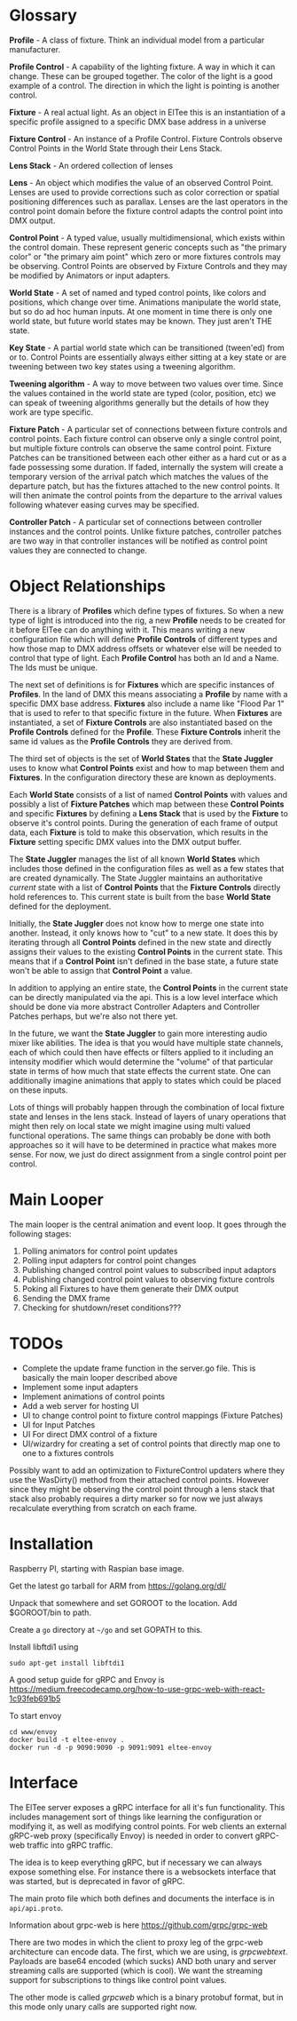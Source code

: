 Glossary
========

**Profile** - A class of fixture. Think an individual model from a particular manufacturer.

**Profile Control** - A capability of the lighting fixture. A way in which it can change. These can be grouped together. The color of the light is a good example of a control. The direction in which the light is pointing is another control. 

**Fixture** - A real actual light. As an object in ElTee this is an instantiation of a specific profile assigned to a specific DMX base address in a universe

**Fixture Control** - An instance of a Profile Control. Fixture Controls observe Control Points in the World State through their Lens Stack.

**Lens Stack** - An ordered collection of lenses

**Lens** - An object which modifies the value of an observed Control Point. Lenses are used to provide corrections such as color correction or spatial positioning differences such as parallax. Lenses are the last operators in the control point domain before the fixture control adapts the control point into DMX output.

**Control Point** - A typed value, usually multidimensional, which exists within the control domain. These represent generic concepts such as "the primary color" or "the primary aim point" which zero or more fixtures controls may be observing. Control Points are observed by Fixture Controls and they may be modified by Animators or input adapters.

**World State** - A set of named and typed control points, like colors and positions, which change over time. Animations manipulate the world state, but so do ad hoc human inputs. At one moment in time there is only one world state, but future world states may be known. They just aren't THE state.

**Key State** - A partial world state which can be transitioned (tween'ed) from or to. Control Points are essentially always either sitting at a key state or are tweening between two key states using a tweening algorithm.

**Tweening algorithm** - A way to move between two values over time. Since the values contained in the world state are typed (color, position, etc) we can speak of tweening algorithms generally but the details of how they work are type specific.

**Fixture Patch** - A particular set of connections between fixture controls and control points. Each fixture control can observe only a single control point, but multiple fixture controls can observe the same control point. Fixture Patches can be transitioned between each other either as a hard cut or as a fade possessing some duration. If faded, internally the system will create a temporary version of the arrival patch which matches the values of the departure patch, but has the fixtures attached to the new control points. It will then animate the control points from the departure to the arrival values following whatever easing curves may be specified.

**Controller Patch** - A particular set of connections between controller instances and the control points. Unlike fixture patches, controller patches are two way in that controller instances will be notified as control point values they are connected to change. 

Object Relationships
====================

There is a library of **Profiles** which define types of fixtures. So when a new type of light is introduced into the rig, a new **Profile** needs to be created for it before ElTee can do anything with it. This means writing a new configuration file which will define **Profile Controls** of different types and how those map to DMX address offsets or whatever else will be needed to control that type of light. Each **Profile Control** has both an Id and a Name. The Ids must be unique.

The next set of definitions is for **Fixtures** which are specific instances of **Profiles**. In the land of DMX this means associating a **Profile** by name with a specific DMX base address. **Fixtures** also include a name like "Flood Par 1" that is used to refer to that specific fixture in the future. When **Fixtures** are instantiated, a set of **Fixture Controls** are also instantiated based on the **Profile Controls** defined for the **Profile**.  These **Fixture Controls** inherit the same id values as the **Profile Controls** they are derived from.

The third set of objects is the set of **World States** that the **State Juggler** uses to know what **Control Points** exist and how to map between them and **Fixtures**. In the configuration directory these are known as deployments. 

Each **World State** consists of a list of named **Control Points** with values and possibly a list of **Fixture Patches** which map between these **Control Points** and specific **Fixtures** by defining a **Lens Stack** that is used by the **Fixture** to observe it's control points. During the generation of each frame of output data, each **Fixture** is told to make this observation, which results in the **Fixture** setting specific DMX values into the DMX output buffer.

The **State Juggler** manages the list of all known **World States** which includes those defined in the configuration files as well as a few states that are created dynamically. The State Juggler maintains an authoritative _current_ state with a list of **Control Points** that the **Fixture Controls** directly hold references to. This current state is built from the base **World State** defined for the deployment.

Initially, the **State Juggler** does not know how to merge one state into another. Instead, it only knows how to "cut" to a new state. It does this by iterating through all **Control Points** defined in the new state and directly assigns their values to the existing **Control Points** in the current state. This means that if a **Control Point** isn't defined in the base state, a future state won't be able to assign that **Control Point** a value.

In addition to applying an entire state, the **Control Points** in the current state can be directly manipulated via the api. This is a low level interface which should be done via more abstract Controller Adapters and Controller Patches perhaps, but we're also not there yet.

In the future, we want the **State Juggler** to gain more interesting audio mixer like abilities. The idea is that you would have multiple state channels, each of which could then have effects or filters applied to it including an intensity modifier which would determine the "volume" of that particular state in terms of how much that state effects the current state. One can additionally imagine animations that apply to states which could be placed on these inputs.

Lots of things will probably happen through the combination of local fixture state and lenses in the lens stack. Instead of layers of unary operations that might then rely on local state we might imagine using multi valued functional operations. The same things can probably be done with both approaches so it will have to be determined in practice what makes more sense. For now, we just do direct assignment from a single control point per control.


Main Looper
===========

The main looper is the central animation and event loop. It goes through the following stages:

1. Polling animators for control point updates
2. Polling input adapters for control point changes
3. Publishing changed control point values to subscribed input adaptors
4. Publishing changed control point values to observing fixture controls
5. Poking all Fixtures to have them generate their DMX output
6. Sending the DMX frame
7. Checking for shutdown/reset conditions???


TODOs
=====
* Complete the update frame function in the server.go file. This is basically the main looper described above
* Implement some input adapters
* Implement animations of control points
* Add a web server for hosting UI
* UI to change control point to fixture control mappings (Fixture Patches)
* UI for Input Patches
* UI For direct DMX control of a fixture
* UI/wizardry for creating a set of control points that directly map one to one to a fixtures controls

Possibly want to add an optimization to FixtureControl updaters where they use the WasDirty() method from their attached control points. However since they might be observing the control point through a lens stack that stack also probably requires a dirty marker so for now we just always recalculate everything from scratch on each frame.

Installation
============

Raspberry PI, starting with Raspian base image.

Get the latest go tarball for ARM from https://golang.org/dl/

Unpack that somewhere and set GOROOT to the location. Add $GOROOT/bin to path.

Create a `go` directory at `~/go` and set GOPATH to this.

Install libftdi1 using
    
    sudo apt-get install libftdi1

A good setup guide for gRPC and Envoy is
https://medium.freecodecamp.org/how-to-use-grpc-web-with-react-1c93feb691b5

To start envoy 

    cd www/envoy
    docker build -t eltee-envoy .
    docker run -d -p 9090:9090 -p 9091:9091 eltee-envoy


Interface
=========

The ElTee server exposes a gRPC interface for all it's fun functionality. This includes management sort of things like learning the configuration or modifying it, as well as modifying control points. For web clients an external gRPC-web proxy (specifically Envoy) is needed in order to convert gRPC-web traffic into gRPC traffic.

The idea is to keep everything gRPC, but if necessary we can always expose something else. For instance there is a websockets interface that was started, but is deprecated in favor of gRPC.

The main proto file which both defines and documents the interface is in `api/api.proto`.

Information about grpc-web is here https://github.com/grpc/grpc-web

There are two modes in which the client to proxy leg of the grpc-web architecture can encode data. The first, which we are using, is *grpcwebtext*. Payloads are base64 encoded (which sucks) AND both unary and server streaming calls are supported (which is cool). We want the streaming support for subscriptions to things like control point values.

The other mode is called *grpcweb* which is a binary protobuf format, but in this mode only unary calls are supported right now.


